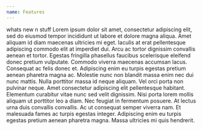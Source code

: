 ```yaml
---
name: Features
---
```

whats new n stuff
Lorem ipsum dolor sit amet, consectetur adipiscing elit, sed do eiusmod tempor incididunt ut labore et dolore magna aliqua. Amet aliquam id diam maecenas ultricies mi eget. Iaculis at erat pellentesque adipiscing commodo elit at imperdiet dui. Arcu ac tortor dignissim convallis aenean et tortor. Egestas fringilla phasellus faucibus scelerisque eleifend donec pretium vulputate. Commodo viverra maecenas accumsan lacus. Consequat ac felis donec et. Adipiscing enim eu turpis egestas pretium aenean pharetra magna ac. Molestie nunc non blandit massa enim nec dui nunc mattis. Nulla porttitor massa id neque aliquam. Vel orci porta non pulvinar neque. Amet consectetur adipiscing elit pellentesque habitant. Elementum curabitur vitae nunc sed velit dignissim. Nisi porta lorem mollis aliquam ut porttitor leo a diam. Nec feugiat in fermentum posuere. At lectus urna duis convallis convallis. Ac ut consequat semper viverra nam. Et malesuada fames ac turpis egestas integer. Adipiscing enim eu turpis egestas pretium aenean pharetra magna. Massa ultricies mi quis hendrerit.